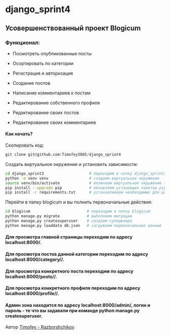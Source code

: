 # django_sprint4

## Усовершенствованный проект Blogicum

### Функционал:

- Посмотреть опубликованные посты

- Осортировать по категории

- Регистрация и авторизация

- Создание постов

- Написание комментариев к постам

- Редактирование собственного профиля

- Редактирование своих постов

- Редактирование своих комментариев

#### Как начать?

Скопировать код:
```python
git clone git@github.com:Timofey3085/django_sprint4
```
Создать виртуальное окружение и установить зависимости:
```bash
cd django_sprint3                    # переходим в папку django_sprint3
python -m venv venv                  # создаем виртуальное окружение
source venv/bin/activate             # включаем виртуальное окружение (если у вас не терминал bash замените bin на Scripts)
pip install --upgrade pip            # обновляем установщик пакетов pip
pip install -r requirements.txt      # устанавливаем необходимые для работы проекта зависимости
```
Перейти в папку blogicum и вы полнить первоначальные действия:
```bash
cd blogicum                         # переходим в папку blogicum
python manage.py migrate            # выполняем миграции
python manage.py createsuperuser    # создаем суперюзера
python manage.py loaddata db.json   # загружаем первоначальные данные
```
#### Для просмотра главной страницы переходим по адресу localhost:8000/.

#### Для просмотра постов данной категории переходим по адресу localhost:8000/category/<slug>/.

#### Для просмотра конкретного поста переходим по адресу localhost:8000/posts/<id>/.

#### Для просмотра конкретного профиля переходим по адресу localhost:8000/profile/<slug>/.

#### Админ зона находится по адресу localhost:8000/admin/, логин и пароль - те что вы задавали при команде python manage.py createsuperuser.

Автор
[Timofey - Razborshchikov](https://github.com/Timofey3085)

